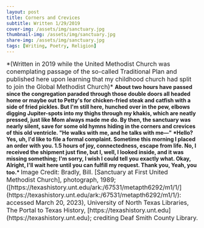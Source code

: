 ```yaml
---
layout: post
title: Corners and Crevices
subtitle: Written 1/29/2019
cover-img: /assets/img/sanctuary.jpg
thumbnail-img: /assets/img/sanctuary.jpg
share-img: /assets/img/sanctuary.jpg
tags: [Writing, Poetry, Religion]
---
```


<span style="font-size:16px">
*(Written in 2019 while the United Methodist Church was conemplating passage of the so-called Traditional Plan and published here upon learning that my childhood church had split to join the Global Methodist Church)*
</span>

<strong>
About two hours have passed  
since the congregation paraded  
through those double doors  
all headed home  
or maybe out to Petty's  
for chicken-fried steak and catfish  
with a side of fried pickles.
</strong>

<strong>
But I'm still here, hunched over in the pew,  
elbows digging Jupiter-spots  
into my thighs through my khakis,  
which are neatly pressed,  
just like Mom always made me do.
</strong>

<strong>
By then, the sanctuary was nearly silent, save  
for some old hymns hiding in the corners and crevices  
of this old ventricle.  
"He walks with me,  
and he talks with me&mdash;"
</strong>

<strong>
*Hello?  
Yes,  
uh, I'd like to file a formal complaint.  
Sometime this morning I placed  
an order with you.  
1.5 hours of joy, connectedness, escape from life.  
No,  
I received the shipment just fine,  
but I, well, I looked inside,  
and it was missing something;  
I'm sorry,  
I wish I could tell you exactly what.  
Okay,  
Alright,  
I'll wait here until you can fulfill my request.  
Thank you,  
Yeah, you too.*
</strong>

<span style="font-size:16px">
Image Credit: Bradly, Bill. [Sanctuary at First United Methodist Church], photograph, 1989; ([https://texashistory.unt.edu/ark:/67531/metapth6292/m1/1/](https://texashistory.unt.edu/ark:/67531/metapth6292/m1/1/): accessed March 20, 2023), University of North Texas Libraries, The Portal to Texas History, [https://texashistory.unt.edu](https://texashistory.unt.edu); crediting Deaf Smith County Library.
</span>